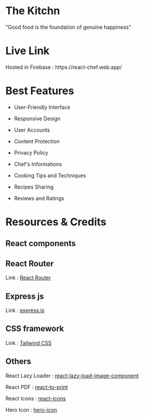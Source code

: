<h1>The Kitchn</h1>

<p> "Good food is the foundation of genuine happiness" </p>

<h1> Live Link </h1> 

<p> Hosted in Firebase : https://react-chef.web.app/ </p>

<h1> Best Features </h1>

 * User-Friendly Interface 

 * Responsive Design 

 * User Accounts 

 * Content Protection 

 * Privacy Policy 

 * Chef's Informations

 * Cooking Tips and Techniques 

 * Recipes Sharing 

 * Reviews and Ratings

<h1> Resources & Credits </h1>

<h2> React components </h2>
 
<h2> React Router </h2>
 
<p>Link : <a href="https://reactrouter.com/en/main/start/tutorial" > React Router </a> <p>

<h2> Express js </h2>

<p>Link : <a href="https://expressjs.com/" > express.js </a> <p>

<h2> CSS framework </h2>

<p>Link : <a href="https://tailwindcss.com/docs/installation" > Tailwind CSS </a> <p>

<h2> Others </h2>
  
<p>React Lazy Loader : <a href="https://www.npmjs.com/package/react-lazy-load-image-component" > react-lazy-load-image-component  </a> <p>

<p>React PDF : <a href="https://www.npmjs.com/package/react-to-print" > react-to-print </a> <p>

<p>React Icons : <a href="https://react-icons.github.io/react-icons/" > react-icons </a> <p>

<p>Hero Icon : <a href="https://heroicons.com/" > hero-icon </a> <p>